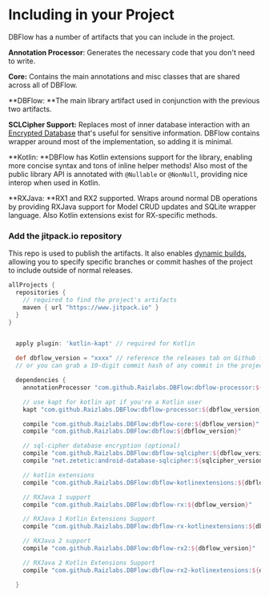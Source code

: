 # Including in your Project

DBFlow has a number of artifacts that you can include in the project.

**Annotation Processor**: Generates the necessary code that you don't need to write.

**Core:** Contains the main annotations and misc classes that are shared across all of DBFlow.

**DBFlow: **The main library artifact used in conjunction with the previous two artifacts.

**SCLCipher Support:** Replaces most of inner database interaction with an [Encrypted Database](https://www.zetetic.net/sqlcipher/) that's useful for sensitive information. DBFlow contains wrapper around most of the implementation, so adding it is minimal.

**Kotlin: **DBFlow has Kotlin extensions support for the library, enabling more concise syntax and tons of inline helper methods! Also most of the public library API is annotated with `@Nullable` or `@NonNull`, providing nice interop when used in Kotlin.

**RXJava: **RX1 and RX2 supported. Wraps around normal DB operations by providing RXJava support for Model CRUD updates and SQLite wrapper language. Also Kotlin extensions exist for RX-specific methods.

### Add the jitpack.io repository

This repo is used to publish the artifacts. It also enables [dynamic builds](https://jitpack.io/docs/), allowing you to specify specific branches or commit hashes of the project to include outside of normal releases.

```Groovy
allProjects {
  repositories {
    // required to find the project's artifacts
    maven { url "https://www.jitpack.io" }
  }
}
```

```Groovy

  apply plugin: 'kotlin-kapt' // required for Kotlin

  def dbflow_version = "xxxx" // reference the releases tab on Github for latest versions
  // or you can grab a 10-digit commit hash of any commit in the project that builds.

  dependencies {
    annotationProcessor "com.github.Raizlabs.DBFlow:dbflow-processor:${dbflow_version}"

    // use kapt for kotlin apt if you're a Kotlin user
    kapt "com.github.Raizlabs.DBFlow:dbflow-processor:${dbflow_version}"

    compile "com.github.Raizlabs.DBFlow:dbflow-core:${dbflow_version}"
    compile "com.github.Raizlabs.DBFlow:dbflow:${dbflow_version}"

    // sql-cipher database encryption (optional)
    compile "com.github.Raizlabs.DBFlow:dbflow-sqlcipher:${dbflow_version}"
    compile "net.zetetic:android-database-sqlcipher:${sqlcipher_version}@aar"

    // kotlin extensions
    compile "com.github.Raizlabs.DBFlow:dbflow-kotlinextensions:${dbflow_version}"

    // RXJava 1 support
    compile "com.github.Raizlabs.DBFlow:dbflow-rx:${dbflow_version}"

    // RXJava 1 Kotlin Extensions Support
    compile "com.github.Raizlabs.DBFlow:dbflow-rx-kotlinextensions:${dbflow_version}"

    // RXJava 2 support
    compile "com.github.Raizlabs.DBFlow:dbflow-rx2:${dbflow_version}"

    // RXJava 2 Kotlin Extensions Support
    compile "com.github.Raizlabs.DBFlow:dbflow-rx2-kotlinextensions:${dbflow_version}"

  }

```
